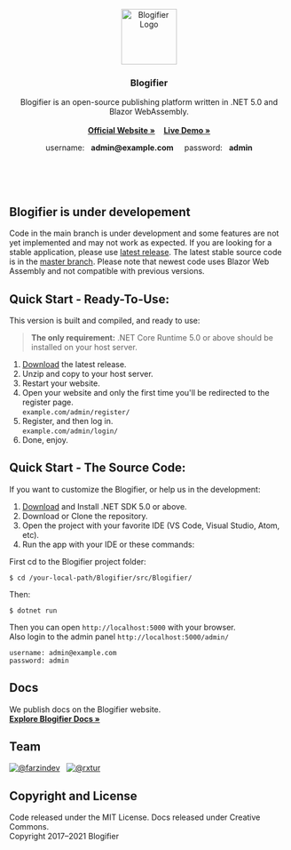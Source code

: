 <br><br>
<p align="center">
  <a href="https://blogifier.net/">
    <img src="https://blogifier.net/files/brand/logo.svg" alt="Blogifier Logo" width="100" height="100">
  </a>
</p>

<h3 align="center">Blogifier</h3>
<p align="center">
    Blogifier is an open-source publishing platform written in .NET 5.0 and Blazor WebAssembly.<br><br>
    <a href="https://blogifier.net/"><b>Official Website »</b></a>
    &nbsp;&nbsp;
    <a href="https://demo.blogifier.net/"><b>Live Demo »</b></a>
</p>

<p align="center">
    username: &nbsp; <b>admin@example.com</b>
    &nbsp;&nbsp;&nbsp;
    password: &nbsp; <b>admin</b>
</p>

<br><br><br>

## Blogifier is under developement
Code in the main branch is under development and some features are not yet implemented and may not work as expected.
If you are looking for a stable application, please use [latest release](https://github.com/blogifierdotnet/Blogifier/releases).
The latest stable source code is in the [master branch](https://github.com/blogifierdotnet/Blogifier/tree/5c9bab69788a1f7a0bd82c6a864e159eff5b1b72). Please note that newest code uses Blazor Web Assembly and not compatible with previous versions.


## Quick Start - Ready-To-Use:

This version is built and compiled, and ready to use:

> **The only requirement:** .NET Core Runtime 5.0 or above should be installed on your host server.

1. [Download](https://github.com/blogifierdotnet/Blogifier/releases) the latest release.
2. Unzip and copy to your host server.<br>
3. Restart your website.
4. Open your website and only the first time you'll be redirected to the register page.<br> `example.com/admin/register/`
5. Register, and then log in.<br> `example.com/admin/login/`
6. Done, enjoy.

## Quick Start - The Source Code:

If you want to customize the Blogifier, or help us in the development:

1. [Download](https://dotnet.microsoft.com/download/dotnet/5.0) and Install .NET SDK 5.0 or above.
2. Download or Clone the repository.
3. Open the project with your favorite IDE (VS Code, Visual Studio, Atom, etc).
4. Run the app with your IDE or these commands:

First cd to the Blogifier project folder:
```
$ cd /your-local-path/Blogifier/src/Blogifier/
```
Then:
```
$ dotnet run
```
Then you can open `http://localhost:5000` with your browser.<br>
Also login to the admin panel `http://localhost:5000/admin/`
```
username: admin@example.com
password: admin
```

## Docs
We publish docs on the Blogifier website.<br>
[**Explore Blogifier Docs »**](https://blogifier.net/docs/)

## Team
[![@farzindev](https://avatars.githubusercontent.com/u/6384978?s=60&v=4)](https://github.com/farzindev) &nbsp;
[![@rxtur](https://avatars.githubusercontent.com/u/1932785?s=60&v=4)](https://github.com/rxtur)

## Copyright and License
Code released under the MIT License. Docs released under Creative Commons.<br>
Copyright 2017–2021 Blogifier
